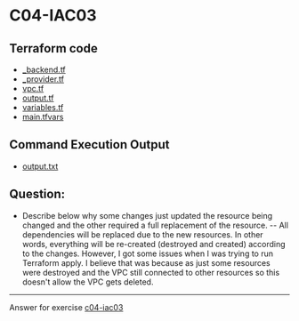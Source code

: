 # C04-IAC03

## Terraform code 
- [_backend.tf](_backend.tf)
- [_provider.tf](_provider.tf)
- [vpc.tf](vpc.tf)
- [output.tf](output.tf)
- [variables.tf](variables.tf)
- [main.tfvars](main.tfvars)

## Command Execution Output
- [output.txt](output.txt)

## Question:
 - Describe below why some changes just updated the resource being changed and the other required a full replacement of the resource.
 -- All dependencies will be replaced due to the new resources. In other words, everything will be re-created (destroyed and created) according to the changes. However, I got some issues when I was trying to run Terraform apply. I believe that was because as just some resources were destroyed and the VPC still connected to other resources so this doesn't allow the VPC gets deleted.

***
Answer for exercise [c04-iac03](chttps://github.com/devopsacademyau/academy/blob/c41e824fb2a2c55e3a30b2371a87e3a7551b6741/classes/04class/exercises/c04-iac03/README.md)